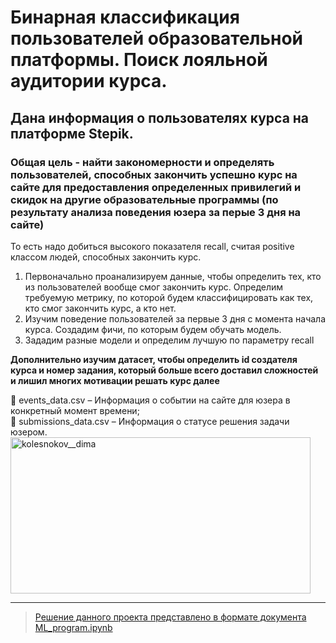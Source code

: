 # Бинарная классификация пользователей образовательной платформы. Поиск лояльной аудитории курса.
## Дана информация о пользователях курса на платформе Stepik. 
### Общая цель - найти закономерности и определять пользователей, способных закончить успешно курс на сайте для предоставления определенных привилегий и скидок на другие образовательные программы (по результату анализа поведения юзера за перые 3 дня на сайте)

То есть надо добиться высокого показателя recall, считая positive классом людей, способных закончить курс.
1) Первоначально проанализируем данные, чтобы определить тех, кто из пользователей вообще смог закончить курс. Определим требуемую метрику, по которой будем классифицировать как тех, кто смог закончить курс, а кто нет.
2) Изучим поведение пользователей за первые 3 дня с момента начала курса. Создадим фичи, по которым будем обучать модель.
3) Зададим разные модели и определим лучшую по параметру recall

**Дополнительно изучим датасет, чтобы определить id создателя курса и номер задания, который больше всего доставил сложностей и лишил многих мотивации решать курс далее**

📄 events_data.csv – Информация о событии на сайте для юзера в конкретный момент времени; <br>
📄 submissions_data.csv – Информация о статусе решения задачи юзером.<br>
<a href="https://github.com/Koldim2001/Binary_classification_of_users/blob/main/ML_program.ipynb" target="blank"><img align="center" src="https://hyperise.com/wp-content/uploads/2021/03/customer-retention.png" alt="kolesnokov__dima" height="250" width="480" /> 


---
> Решение данного проекта представлено в формате документа [ML_program.ipynb](https://github.com/Koldim2001/Binary_classification_of_users/blob/main/ML_program.ipynb)
>
